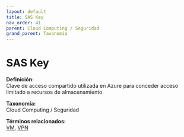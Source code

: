 ```yaml
---
layout: default
title: SAS Key
nav_order: 41
parent: Cloud Computing / Seguridad
grand_parent: Taxonomía
---
```


# SAS Key

**Definición:**  
Clave de acceso compartido utilizada en Azure para conceder acceso limitado a recursos de almacenamiento.

**Taxonomía:**  
Cloud Computing / Seguridad

**Términos relacionados:**  
[VM](https://maleniski.github.io/diccionario-angl-tec-mx/docs/taxonomia/cloud-computing-/-seguridad/vm.html), [VPN](https://maleniski.github.io/diccionario-angl-tec-mx/docs/taxonomia/cloud-computing-/-seguridad/vpn.html)
